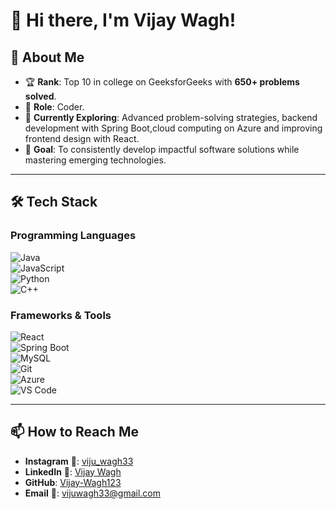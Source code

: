# 👋 Hi there, I'm Vijay Wagh!  

## 🚀 About Me  
- 🏆 **Rank**: Top 10 in college on GeeksforGeeks with **650+ problems solved**.  
- 👔 **Role**: Coder.  
- 🌱 **Currently Exploring**: Advanced problem-solving strategies, backend development with Spring Boot,cloud computing on Azure and improving frontend design with React.  
- 🎯 **Goal**: To consistently develop impactful software solutions while mastering emerging technologies.   

---

## 🛠️ Tech Stack  

### **Programming Languages**  
![Java](https://img.shields.io/badge/Java-%23ED8B00.svg?style=for-the-badge&logo=java&logoColor=white)  
![JavaScript](https://img.shields.io/badge/JavaScript-%23F7DF1E.svg?style=for-the-badge&logo=javascript&logoColor=black)  
![Python](https://img.shields.io/badge/Python-%233776AB.svg?style=for-the-badge&logo=python&logoColor=white)  
![C++](https://img.shields.io/badge/C%2B%2B-%2300599C.svg?style=for-the-badge&logo=c%2B%2B&logoColor=white)  

### **Frameworks & Tools**  
![React](https://img.shields.io/badge/React-%2361DAFB.svg?style=for-the-badge&logo=react&logoColor=black)  
![Spring Boot](https://img.shields.io/badge/Spring_Boot-%236DB33F.svg?style=for-the-badge&logo=spring-boot&logoColor=white)  
![MySQL](https://img.shields.io/badge/MySQL-%2300f.svg?style=for-the-badge&logo=mysql&logoColor=white)  
![Git](https://img.shields.io/badge/Git-%23F05033.svg?style=for-the-badge&logo=git&logoColor=white)  
![Azure](https://img.shields.io/badge/Microsoft_Azure-%230078D4.svg?style=for-the-badge&logo=microsoft-azure&logoColor=white)  
![VS Code](https://img.shields.io/badge/VS_Code-%23007ACC.svg?style=for-the-badge&logo=visual-studio-code&logoColor=white)  

---

## 📫 How to Reach Me  
- **Instagram** 📸: [viju_wagh33](https://www.instagram.com/stories/viju_wagh33/)  
- **LinkedIn** 🤝: [Vijay Wagh](https://www.linkedin.com/in/vijay-wagh-b5197626a)  
- **GitHub**: [Vijay-Wagh123](https://github.com/Vijay-Wagh123)  
- **Email** 📧: [vijuwagh33@gmail.com](mailto:vijuwagh33@gmail.com)
